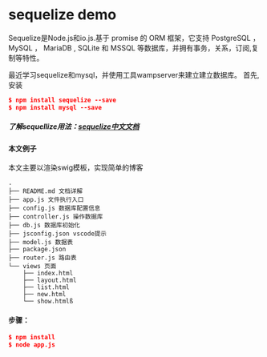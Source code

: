 # sequelize demo
Sequelize是Node.js和io.js.基于 promise 的 ORM 框架，它支持 PostgreSQL ，MySQL ， MariaDB , SQLite 和 MSSQL 等数据库，并拥有事务，关系，订阅,复制等特性。

最近学习sequelize和mysql，并使用工具wampserver来建立建立数据库。
首先, 安装
```json
$ npm install sequelize --save
$ npm install mysql --save
```
##### 了解sequellize用法：[sequelize中文文档](https://itbilu.com/nodejs/npm/VkYIaRPz-.html#induction)

#### 本文例子
本文主要以渲染swig模板，实现简单的博客
```
.
├── README.md 文档详解
├── app.js 文件执行入口
├── config.js 数据库配置信息
├── controller.js 操作数据库
├── db.js 数据库初始化
├── jsconfig.json vscode提示
├── model.js 数据表
├── package.json
├── router.js 路由表
└── views 页面
    ├── index.html
    ├── layout.html
    ├── list.html
    ├── new.html
    └── show.htmlß
```

#### 步骤：
```json
$ npm install
$ node app.js
```

